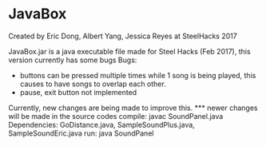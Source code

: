 # JavaBox
Created by Eric Dong, Albert Yang, Jessica Reyes at SteelHacks 2017

JavaBox.jar is a java executable file made for Steel Hacks (Feb 2017), this version currently has some bugs
Bugs: 
  - buttons can be pressed multiple times while 1 song is being played, this causes to have songs to overlap each other.
  - pause, exit button not implemented


Currently, new changes are being made to improve this.
*** newer changes will be made in the source codes
compile: javac SoundPanel.java
Dependencies: GoDistance.java, SampleSoundPlus.java, SampleSoundEric.java
run: java SoundPanel
